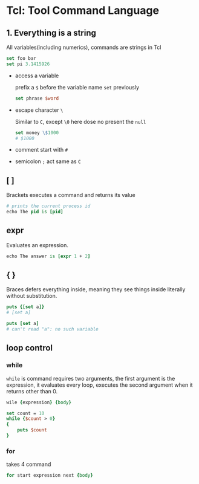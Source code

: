 # Tcl: Tool Command Language

## 1. Everything is a string

All variables(including numerics), commands are strings in Tcl

```tcl
set foo bar
set pi 3.1415926
```

- access a variable

    prefix a `$` before the variable name `set` previously

    ```tcl
    set phrase $word
    ```

- escape character `\`

    Similar to `C`, except  `\0` here dose no present the `null`

    ```tcl
    set money \$1000
    # $1000
    ```

- comment start with `#`
- semicolon `;` act same as `C`

## \[ ]

Brackets executes a command and returns its value

```tcl
# prints the current process id
echo The pid is [pid]
```

## expr

Evaluates an expression.

```tcl
echo The answer is [expr 1 + 2]
```

## { }

Braces defers everything inside, meaning they see things inside literally without substitution.

```tcl
puts {[set a]}
# [set a]

puts [set a]
# can't read "a": no such variable
```

## loop control

### while

`while` is command requires two arguments, the first argument is the expression, it evaluates every loop, executes the second argument when it returns other than 0.

```tcl
wile {expression} {body}

set count = 10
while {$count > 0}
{
    puts $count
}
```

### for

takes 4 command

```tcl
for start expression next {body}
```

